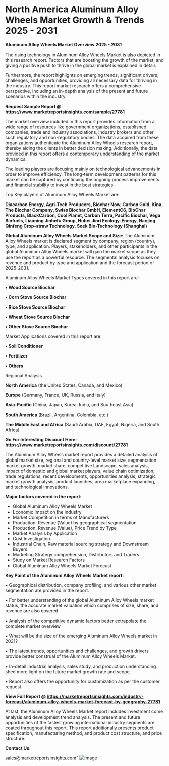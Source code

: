 # North America Aluminum Alloy Wheels Market Growth & Trends 2025 - 2031

<Strong> Aluminum Alloy Wheels Market Overview 2025 - 2031</strong>

The rising technology in Aluminum Alloy Wheels Market is also depicted in this research report. Factors that are boosting the growth of the market, and giving a positive push to thrive in the global market is explained in detail.

Furthermore, the report highlights on emerging trends, significant drivers, challenges, and opportunities, providing all necessary data for thriving in the industry. This report market research offers a comprehensive perspective, including an in-depth analysis of the present and future scenarios within the industry.

<strong>Request Sample Report @ <a href=https://www.marketreportsinsights.com/sample/27781>https://www.marketreportsinsights.com/sample/27781</a></strong>

The market overview included in this report provides information from a wide range of resources like government organizations, established companies, trade and industry associations, industry brokers and other such regulatory and non-regulatory bodies. The data acquired from these organizations authenticate the Aluminum Alloy Wheels research report, thereby aiding the clients in better decision making. Additionally, the data provided in this report offers a contemporary understanding of the market dynamics.

The leading players are focusing mainly on technological advancements in order to improve efficiency. The long-term development patterns for this market can be captured by continuing the ongoing process improvements and financial stability to invest in the best strategies.

Top Key players of Aluminum Alloy Wheels Market are:

<strong>Diacarbon Energy, Agri-Tech Producers, Biochar Now, Carbon Gold, Kina, The Biochar Company, Swiss Biochar GmbH, ElementC6, BioChar Products, BlackCarbon, Cool Planet, Carbon Terra, Pacific Biochar, Vega Biofuels, Liaoning Jinhefu Group, Hubei Jinri Ecology-Energy, Nanjing Qinfeng Crop-straw Technology, Seek Bio-Technology (Shanghai)</strong>

<strong><b>Global Aluminum Alloy Wheels Market Scope and Size:</b></strong>
The Aluminum Alloy Wheels market is declared segment by company, region (country), type, and application. Players, stakeholders, and other participants in the global Aluminum Alloy Wheels market will gain the market scope as they use the report as a powerful resource. The segmental analysis focuses on revenue and product by type and application and the forecast period of 2025-2031.

Aluminum Alloy Wheels Market Types covered in this report are:

<strong>• Wood Source Biochar

• Corn Stove Source Biochar

• Rice Stove Source Biochar

• Wheat Stove Source Biochar

• Other Stove Source Biochar</strong>

Market Applications covered in this report are:

<strong>• Soil Conditioner

• Fertilizer

• Others</strong> 

Regional Analysis

<strong>North America</strong> (the United States, Canada, and Mexico)

<strong>Europe</strong> (Germany, France, UK, Russia, and Italy)

<strong>Asia-Pacific</strong> (China, Japan, Korea, India, and Southeast Asia)

<strong>South America</strong> (Brazil, Argentina, Colombia, etc.)

<strong>The Middle East and Africa</strong> (Saudi Arabia, UAE, Egypt, Nigeria, and South Africa)

<strong>Go For Interesting Discount Here: <a href=https://www.marketreportsinsights.com/discount/27781>https://www.marketreportsinsights.com/discount/27781</a></strong>

The Aluminum Alloy Wheels market report provides a detailed analysis of global market size, regional and country-level market size, segmentation market growth, market share, competitive Landscape, sales analysis, impact of domestic and global market players, value chain optimization, trade regulations, recent developments, opportunities analysis, strategic market growth analysis, product launches, area marketplace expanding, and technological innovations.

<strong><b>Major factors covered in the report:</b></strong>
<ul>
  <li>Global Aluminum Alloy Wheels Market </li>
  <li>Economic Impact on the Industry</li>
  <li>Market Competition in terms of Manufacturers</li>
  <li>Production, Revenue (Value) by geographical segmentation</li>
  <li>Production, Revenue (Value), Price Trend by Type</li>
  <li>Market Analysis by Application</li>
  <li>Cost Investigation</li>
  <li>Industrial Chain, Raw material sourcing strategy and Downstream Buyers</li>
  <li>Marketing Strategy comprehension, Distributors and Traders</li>
  <li>Study on Market Research Factors</li>
  <li>Global Aluminum Alloy Wheels Market Forecast</li>
</ul>

<strong><b>Key Point of the Aluminum Alloy Wheels Market report:</b></strong>

• Geographical distribution, company profiling, and various other market segmentation are provided in the report.

• For better understanding of the global Aluminum Alloy Wheels market status, the accurate market valuation which comprises of size, share, and revenue are also covered.

• Analysis of the competitive dynamic factors better extrapolate the complete market overview

• What will be the size of the emerging Aluminum Alloy Wheels market in 2031?

• The latest trends, opportunities and challenges, and growth drivers provide better construal of the Aluminum Alloy Wheels Market.

• In-detail industrial analysis, sales study, and production understanding shed more light on the future market growth rate and scope.

• Report also offers the opportunity for customization as per the customer request.

<strong><b>View Full Report @ <a href=https://marketreportsinsights.com/industry-forecast/aluminum-alloy-wheels-market-forecast-by-geography-27781>https://marketreportsinsights.com/industry-forecast/aluminum-alloy-wheels-market-forecast-by-geography-27781</a></b></strong>


At last, the Aluminum Alloy Wheels Market report includes investment come analysis and development trend analysis. The present and future opportunities of the fastest growing international industry segments are coated throughout this report. This report additionally presents product specification, manufacturing method, and product cost structure, and price structure.

<strong>Contact Us:</strong>

sales@marketreportsinsights.com"
![image](https://github.com/user-attachments/assets/b05c4a88-c933-411c-a023-c7c7ba93eb7d)
